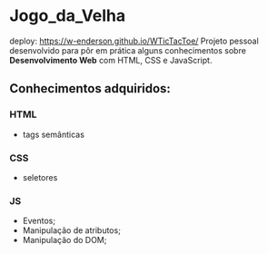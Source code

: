 # Jogo_da_Velha

deploy: https://w-enderson.github.io/WTicTacToe/
Projeto pessoal desenvolvido para pôr em prática alguns conhecimentos sobre **Desenvolvimento Web** com HTML, CSS e JavaScript.

## Conhecimentos adquiridos:
### HTML
- tags semânticas

### CSS
- seletores

### JS
- Eventos;
- Manipulação de atributos;
- Manipulação do DOM;
